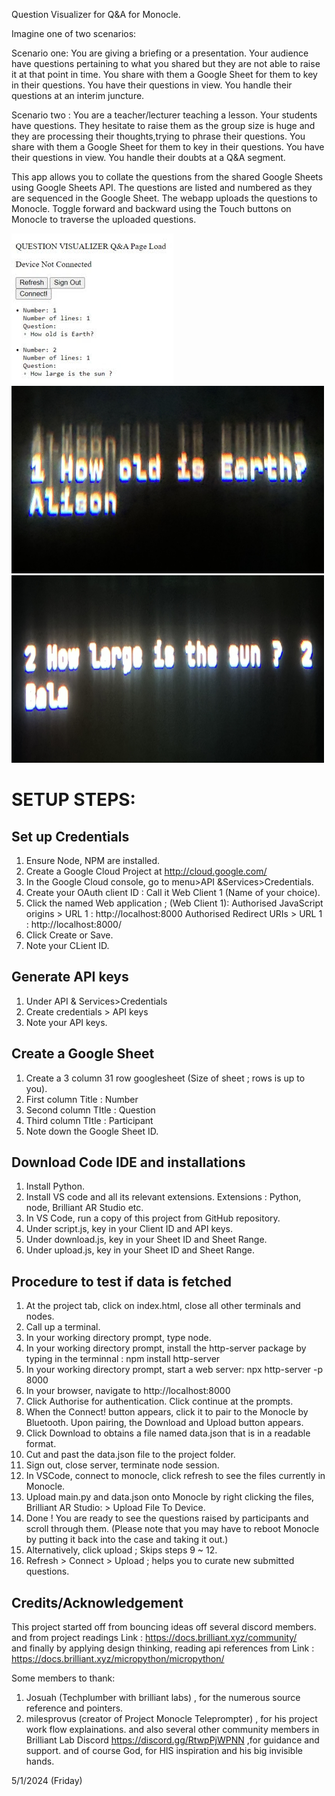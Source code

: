 Question Visualizer for Q&A for Monocle. 

Imagine one of two scenarios:

Scenario one: You are giving a briefing or a presentation. 
Your audience have questions pertaining to what you shared but they are not able to raise it at that point in time. 
You share with them a Google Sheet for them to key in their questions. You have their questions in view.
You handle their questions at an interim juncture.

Scenario two : You are a teacher/lecturer teaching a lesson. Your students have questions. 
They hesitate to raise them as the group size is huge and they are processing their thoughts,trying to phrase their questions. 
You share with them a Google Sheet for them to key in their questions. You have their questions in view. 
You handle their doubts at a Q&A segment.

This app allows you to collate the questions from the shared Google
Sheets using Google Sheets API. The questions are listed and numbered as
they are sequenced in the Google Sheet. The webapp uploads the questions
to Monocle. Toggle forward and backward using the Touch buttons on
Monocle to traverse the uploaded questions.

<img src= "https://github.com/ironmanfpv/Project-Question-Visualizer-for-Monocle/blob/main/img/IMG_0.jpg">
<img src="https://github.com/ironmanfpv/Project-Question-Visualizer-for-Monocle/blob/main/img/IMG_1.jpg" height="300" width="500"><img src="https://github.com/ironmanfpv/Project-Question-Visualizer-for-Monocle/blob/main/img/IMG_2.jpg" height="300" width="500">

# SETUP STEPS: # 

## Set up Credentials ##

1.  Ensure Node, NPM are installed.
2.  Create a Google Cloud Project at http://cloud.google.com/
3.  In the Google Cloud console, go to menu\>API &Services\>Credentials.
4.  Create your OAuth client ID : 
        Call it Web Client 1 (Name of your choice).
5.  Click the named Web application ; (Web Client 1):
        Authorised  JavaScript origins \> URL 1 : http://localhost:8000 
        Authorised  Redirect URIs \> URL 1 : http://localhost:8000/
6.  Click Create or Save.
7.  Note your CLient ID.

## Generate API keys ##

1.  Under API & Services\>Credentials
2.  Create credentials \> API keys
3.  Note your API keys.

## Create a Google Sheet ## 
1. Create a 3 column 31 row googlesheet (Size of sheet ; rows is up to you). 
2. First column Title : Number 
3. Second column TItle : Question 
4. Third column TItle : Participant 
5. Note down the Google Sheet ID.

## Download Code IDE and installations  ##

1.  Install Python.
2.  Install VS code and all its relevant extensions. 
        Extensions : Python, node, Brilliant AR Studio etc.
3.  In VS Code, run a copy of this project from GitHub repository.
4.  Under script.js, key in your Client ID and API keys.
5.  Under download.js, key in your Sheet ID and Sheet Range.
6.  Under upload.js, key in your Sheet ID and Sheet Range.

## Procedure to test if data is fetched ##

1.  At the project tab, click on index.html, close all other terminals and nodes.
2.  Call up a terminal.
3.  In your working directory prompt, type node.
4.  In your working directory prompt, install the http-server package by typing in the terminnal : npm install http-server
5.  In your working directory prompt, start a web server: npx http-server -p 8000
6.  In your browser, navigate to http://localhost:8000
7.  Click Authorise for authentication. Click continue at the prompts.
8.  When the Connect! button appears, click it to pair to the Monocle by Bluetooth. 
    Upon pairing, the Download and Upload button appears.
9.  Click Download to obtains a file named data.json that is in a readable format.
10. Cut and past the data.json file to the project folder. 
11. Sign out, close server, terminate node session.
12. In VSCode, connect to monocle, click refresh to see the files currently in Monocle.
13. Upload main.py and data.json onto Monocle by right clicking the files, 
        Brilliant AR Studio: > Upload File To Device. 
14. Done ! You are ready to see the questions raised by participants and
    scroll through them. (Please note that you may have to reboot
    Monocle by putting it back into the case and taking it out.)
15. Alternatively, click upload ; Skips steps 9 \~ 12.
16. Refresh > Connect > Upload ; helps you to curate new submitted questions.

## Credits/Acknowledgement ##

This project started off from bouncing ideas off several discord members.
and from project readings
Link : https://docs.brilliant.xyz/community/  
and finally by applying design thinking, reading api references from 
Link : https://docs.brilliant.xyz/micropython/micropython/

Some members to thank:
 
1) Josuah (Techplumber with brilliant labs) , for the numerous source reference and pointers.
2) milesprovus (creator of Project Monocle Teleprompter) , for his project work flow explainations. 
and also several other community members in Brilliant Lab Discord https://discord.gg/RtwpPjWPNN ,for guidance and support. 
and of course God, for HIS inspiration and his big invisible hands.

5/1/2024 (Friday)